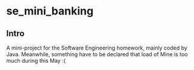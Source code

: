 # se_mini_banking

## Intro

A mini-project for the Software Engineering homework, mainly coded by Java. Meanwhile, something have to be declared that load of Mine is too much during this May :(